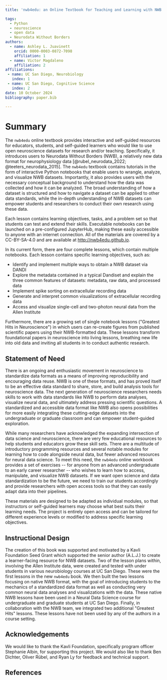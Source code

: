 ```yaml
---
title: 'nwb4edu: an Online Textbook for Teaching and Learning with NWB Datasets'

tags:
  - Python
  - neuroscience
  - open data
  - Neurodata Without Borders
authors:
  - name: Ashley L. Juavinett
    orcid: 0000-0003-0872-7098
    affiliation: 1
  - name: Victor Magdaleno
    affiliation: 2
affiliations:
 - name: UC San Diego, Neurobiology
   index: 1
 - name: UC San Diego, Cognitive Science
   index: 2
date: 10 October 2024
bibliography: paper.bib

---
```


# Summary
The ``nwb4edu`` online textbook provides interactive and self-guided resources for educators, students, and self-guided learners who would like to use open neuroscience datasets for research and/or teaching. Specifically, it introduces users to Neurodata Without Borders (NWB), a relatively new data format for neurophysiology data [@rubel_neurodata_2022; @teeters_neurodata_2015]. The ``nwb4edu`` textbook contains tutorials in the form of interactive Python notebooks that enable users to wrangle, analyze, and visualize NWB datasets. Importantly, it also provides users with the necessary conceptual background to understand how the data was collected and how it can be analyzed. The broad understanding of how a dataset is structured and how to navigate a dataset can be applied to other data standards, while the in-depth understanding of NWB datasets can empower students and researchers to conduct their own research using these data. 

Each lesson contains learning objectives, tasks, and a problem set so that students can test and extend their skills. Executable notebooks can be launched on a pre-configured JupyterHub, making these easily accessible to anyone with an internet connection. All of the materials are covered by a CC-BY-SA-4.0 and are available at http://nwb4edu.github.io. 

In its current form, there are four complete lessons, which contain multiple notebooks. Each lesson contains specific learning objectives, such as:

* Identify and implement multiple ways to obtain a NWB dataset via DANDI
* Explore the metadata contained in a typical Dandiset and explain the three common features of datasets: metadata, raw data, and processed data
* Implement spike sorting on extracellular recording data
* Generate and interpret common visualizations of extracellular recording data
* Access and visualize single-cell and two-photon neural data from the Allen Institute

Furthermore, there are a growing set of single notebook lessons ("Greatest Hits in Neuroscience") in which users can re-create figures from published scientific papers using their NWB-formatted data. These lessons transform foundational papers in neuroscience into living lessons, breathing new life into old data and inviting all students in to conduct authentic research.


## Statement of Need
There is an ongoing and enthusiastic movement in neuroscience to standardize data formats as a means of improving reproducibility and encouraging data reuse. NWB is one of these formats, and has proved itself to be an effective data standard to share, store, and build analysis tools for neuroscience data. The next generation of neuroscience researchers needs skills to work with data standards like NWB to perform data analyses, visualize neural data, and ultimately address pressing scientific questions. A standardized and accessible data format like NWB also opens possibilities for more easily integrating these cutting-edge datasets into the undergraduate or graduate classroom and can empower student-guided exploration. 

While many researchers have acknowledged the expanding intersection of data science and neuroscience, there are very few educational resources to help students and educators grow these skill sets. There are a multitude of introductory programming resources and several notable modules for learning how to code alongside neural data, but fewer advanced resources for neural data science. To meet this need, the ``nwb4edu`` online workbook provides a set of exercises -- for anyone from an advanced undergraduate to an early career researcher -- who wishes to learn how to access, manipulate, and visualize NWB datasets.  If we want open science and data standardization to be the future, we need to train our students accordingly and provide researchers with open access tools so that they can easily adapt data into their pipelines.

These materials are designed to be adapted as individual modules, so that instructors or self-guided learners may choose what best suits their learning needs. The project is entirely open access and can be tailored for different experience levels or modified to address specific learning objectives.


## Instructional Design

The creation of this book was supported and motivated by a Kavli Foundation Seed Grant which supported the senior author (A.L.J.) to create a learner-facing resource for NWB datasets. Two of the lesson plans within, involving the Allen Institute data, were  created and tested with under students in various neurobiology courses at UC San Diego. These were the first lessons in the new ``nwb4edu`` book. We then built the two lessons focusing on native NWB format, with the goal of introducing students to the mechanics of a standardized data format as well as conducting very common neural data analyses and visualizations with the data. These native NWB lessons have been used in a Neural Data Science course for undergraduate and graduate students at UC San Diego. Finally, in collaboration with the NWB team, we integrated two additional "Greatest Hits" lessons. These lessons have not been used by any of the authors in a course setting.

## Acknowledgements
We would like to thank the Kavli Foundation, specifically program officer Stephanie Albin, for supporting this project. We would also like to thank Ben Dichter, Oliver Rübel, and Ryan Ly for feedback and technical support.


## References
